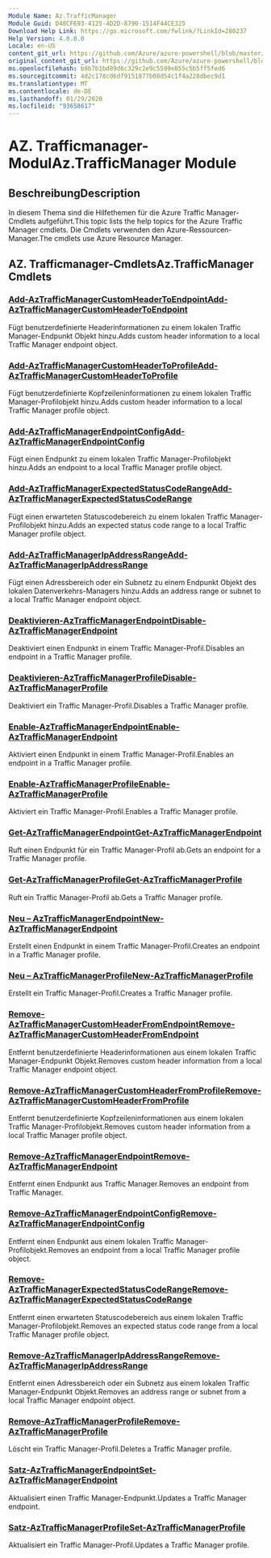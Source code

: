 ```yaml
---
Module Name: Az.TrafficManager
Module Guid: D48CF693-4125-4D2D-8790-1514F44CE325
Download Help Link: https://go.microsoft.com/fwlink/?LinkId=280237
Help Version: 4.0.0.0
Locale: en-US
content_git_url: https://github.com/Azure/azure-powershell/blob/master/src/TrafficManager/TrafficManager/help/Az.TrafficManager.md
original_content_git_url: https://github.com/Azure/azure-powershell/blob/master/src/TrafficManager/TrafficManager/help/Az.TrafficManager.md
ms.openlocfilehash: b9b7b1bd89d6c329c2e9c5599e855c5b5ff5fed6
ms.sourcegitcommit: 4d2c178cd6df9151877b08d54c1f4a228dbec9d1
ms.translationtype: MT
ms.contentlocale: de-DE
ms.lasthandoff: 01/29/2020
ms.locfileid: "93658617"
---
```

# <span data-ttu-id="71cc3-101">AZ. Trafficmanager-Modul</span><span class="sxs-lookup"><span data-stu-id="71cc3-101">Az.TrafficManager Module</span></span>
## <span data-ttu-id="71cc3-102">Beschreibung</span><span class="sxs-lookup"><span data-stu-id="71cc3-102">Description</span></span>
<span data-ttu-id="71cc3-103">In diesem Thema sind die Hilfethemen für die Azure Traffic Manager-Cmdlets aufgeführt.</span><span class="sxs-lookup"><span data-stu-id="71cc3-103">This topic lists the help topics for the Azure Traffic Manager cmdlets.</span></span> <span data-ttu-id="71cc3-104">Die Cmdlets verwenden den Azure-Ressourcen-Manager.</span><span class="sxs-lookup"><span data-stu-id="71cc3-104">The cmdlets use Azure Resource Manager.</span></span>

## <span data-ttu-id="71cc3-105">AZ. Trafficmanager-Cmdlets</span><span class="sxs-lookup"><span data-stu-id="71cc3-105">Az.TrafficManager Cmdlets</span></span>
### [<span data-ttu-id="71cc3-106">Add-AzTrafficManagerCustomHeaderToEndpoint</span><span class="sxs-lookup"><span data-stu-id="71cc3-106">Add-AzTrafficManagerCustomHeaderToEndpoint</span></span>](Add-AzTrafficManagerCustomHeaderToEndpoint.md)
<span data-ttu-id="71cc3-107">Fügt benutzerdefinierte Headerinformationen zu einem lokalen Traffic Manager-Endpunkt Objekt hinzu.</span><span class="sxs-lookup"><span data-stu-id="71cc3-107">Adds custom header information to a local Traffic Manager endpoint object.</span></span>

### [<span data-ttu-id="71cc3-108">Add-AzTrafficManagerCustomHeaderToProfile</span><span class="sxs-lookup"><span data-stu-id="71cc3-108">Add-AzTrafficManagerCustomHeaderToProfile</span></span>](Add-AzTrafficManagerCustomHeaderToProfile.md)
<span data-ttu-id="71cc3-109">Fügt benutzerdefinierte Kopfzeileninformationen zu einem lokalen Traffic Manager-Profilobjekt hinzu.</span><span class="sxs-lookup"><span data-stu-id="71cc3-109">Adds custom header information to a local Traffic Manager profile object.</span></span>

### [<span data-ttu-id="71cc3-110">Add-AzTrafficManagerEndpointConfig</span><span class="sxs-lookup"><span data-stu-id="71cc3-110">Add-AzTrafficManagerEndpointConfig</span></span>](Add-AzTrafficManagerEndpointConfig.md)
<span data-ttu-id="71cc3-111">Fügt einen Endpunkt zu einem lokalen Traffic Manager-Profilobjekt hinzu.</span><span class="sxs-lookup"><span data-stu-id="71cc3-111">Adds an endpoint to a local Traffic Manager profile object.</span></span>

### [<span data-ttu-id="71cc3-112">Add-AzTrafficManagerExpectedStatusCodeRange</span><span class="sxs-lookup"><span data-stu-id="71cc3-112">Add-AzTrafficManagerExpectedStatusCodeRange</span></span>](Add-AzTrafficManagerExpectedStatusCodeRange.md)
<span data-ttu-id="71cc3-113">Fügt einen erwarteten Statuscodebereich zu einem lokalen Traffic Manager-Profilobjekt hinzu.</span><span class="sxs-lookup"><span data-stu-id="71cc3-113">Adds an expected status code range to a local Traffic Manager profile object.</span></span>

### [<span data-ttu-id="71cc3-114">Add-AzTrafficManagerIpAddressRange</span><span class="sxs-lookup"><span data-stu-id="71cc3-114">Add-AzTrafficManagerIpAddressRange</span></span>](Add-AzTrafficManagerIpAddressRange.md)
<span data-ttu-id="71cc3-115">Fügt einen Adressbereich oder ein Subnetz zu einem Endpunkt Objekt des lokalen Datenverkehrs-Managers hinzu.</span><span class="sxs-lookup"><span data-stu-id="71cc3-115">Adds an address range or subnet to a local Traffic Manager endpoint object.</span></span>

### [<span data-ttu-id="71cc3-116">Deaktivieren-AzTrafficManagerEndpoint</span><span class="sxs-lookup"><span data-stu-id="71cc3-116">Disable-AzTrafficManagerEndpoint</span></span>](Disable-AzTrafficManagerEndpoint.md)
<span data-ttu-id="71cc3-117">Deaktiviert einen Endpunkt in einem Traffic Manager-Profil.</span><span class="sxs-lookup"><span data-stu-id="71cc3-117">Disables an endpoint in a Traffic Manager profile.</span></span>

### [<span data-ttu-id="71cc3-118">Deaktivieren-AzTrafficManagerProfile</span><span class="sxs-lookup"><span data-stu-id="71cc3-118">Disable-AzTrafficManagerProfile</span></span>](Disable-AzTrafficManagerProfile.md)
<span data-ttu-id="71cc3-119">Deaktiviert ein Traffic Manager-Profil.</span><span class="sxs-lookup"><span data-stu-id="71cc3-119">Disables a Traffic Manager profile.</span></span>

### [<span data-ttu-id="71cc3-120">Enable-AzTrafficManagerEndpoint</span><span class="sxs-lookup"><span data-stu-id="71cc3-120">Enable-AzTrafficManagerEndpoint</span></span>](Enable-AzTrafficManagerEndpoint.md)
<span data-ttu-id="71cc3-121">Aktiviert einen Endpunkt in einem Traffic Manager-Profil.</span><span class="sxs-lookup"><span data-stu-id="71cc3-121">Enables an endpoint in a Traffic Manager profile.</span></span>

### [<span data-ttu-id="71cc3-122">Enable-AzTrafficManagerProfile</span><span class="sxs-lookup"><span data-stu-id="71cc3-122">Enable-AzTrafficManagerProfile</span></span>](Enable-AzTrafficManagerProfile.md)
<span data-ttu-id="71cc3-123">Aktiviert ein Traffic Manager-Profil.</span><span class="sxs-lookup"><span data-stu-id="71cc3-123">Enables a Traffic Manager profile.</span></span>

### [<span data-ttu-id="71cc3-124">Get-AzTrafficManagerEndpoint</span><span class="sxs-lookup"><span data-stu-id="71cc3-124">Get-AzTrafficManagerEndpoint</span></span>](Get-AzTrafficManagerEndpoint.md)
<span data-ttu-id="71cc3-125">Ruft einen Endpunkt für ein Traffic Manager-Profil ab.</span><span class="sxs-lookup"><span data-stu-id="71cc3-125">Gets an endpoint for a Traffic Manager profile.</span></span>

### [<span data-ttu-id="71cc3-126">Get-AzTrafficManagerProfile</span><span class="sxs-lookup"><span data-stu-id="71cc3-126">Get-AzTrafficManagerProfile</span></span>](Get-AzTrafficManagerProfile.md)
<span data-ttu-id="71cc3-127">Ruft ein Traffic Manager-Profil ab.</span><span class="sxs-lookup"><span data-stu-id="71cc3-127">Gets a Traffic Manager profile.</span></span>

### [<span data-ttu-id="71cc3-128">Neu – AzTrafficManagerEndpoint</span><span class="sxs-lookup"><span data-stu-id="71cc3-128">New-AzTrafficManagerEndpoint</span></span>](New-AzTrafficManagerEndpoint.md)
<span data-ttu-id="71cc3-129">Erstellt einen Endpunkt in einem Traffic Manager-Profil.</span><span class="sxs-lookup"><span data-stu-id="71cc3-129">Creates an endpoint in a Traffic Manager profile.</span></span>

### [<span data-ttu-id="71cc3-130">Neu – AzTrafficManagerProfile</span><span class="sxs-lookup"><span data-stu-id="71cc3-130">New-AzTrafficManagerProfile</span></span>](New-AzTrafficManagerProfile.md)
<span data-ttu-id="71cc3-131">Erstellt ein Traffic Manager-Profil.</span><span class="sxs-lookup"><span data-stu-id="71cc3-131">Creates a Traffic Manager profile.</span></span>

### [<span data-ttu-id="71cc3-132">Remove-AzTrafficManagerCustomHeaderFromEndpoint</span><span class="sxs-lookup"><span data-stu-id="71cc3-132">Remove-AzTrafficManagerCustomHeaderFromEndpoint</span></span>](Remove-AzTrafficManagerCustomHeaderFromEndpoint.md)
<span data-ttu-id="71cc3-133">Entfernt benutzerdefinierte Headerinformationen aus einem lokalen Traffic Manager-Endpunkt Objekt.</span><span class="sxs-lookup"><span data-stu-id="71cc3-133">Removes custom header information from a local Traffic Manager endpoint object.</span></span>

### [<span data-ttu-id="71cc3-134">Remove-AzTrafficManagerCustomHeaderFromProfile</span><span class="sxs-lookup"><span data-stu-id="71cc3-134">Remove-AzTrafficManagerCustomHeaderFromProfile</span></span>](Remove-AzTrafficManagerCustomHeaderFromProfile.md)
<span data-ttu-id="71cc3-135">Entfernt benutzerdefinierte Kopfzeileninformationen aus einem lokalen Traffic Manager-Profilobjekt.</span><span class="sxs-lookup"><span data-stu-id="71cc3-135">Removes custom header information from a local Traffic Manager profile object.</span></span>

### [<span data-ttu-id="71cc3-136">Remove-AzTrafficManagerEndpoint</span><span class="sxs-lookup"><span data-stu-id="71cc3-136">Remove-AzTrafficManagerEndpoint</span></span>](Remove-AzTrafficManagerEndpoint.md)
<span data-ttu-id="71cc3-137">Entfernt einen Endpunkt aus Traffic Manager.</span><span class="sxs-lookup"><span data-stu-id="71cc3-137">Removes an endpoint from Traffic Manager.</span></span>

### [<span data-ttu-id="71cc3-138">Remove-AzTrafficManagerEndpointConfig</span><span class="sxs-lookup"><span data-stu-id="71cc3-138">Remove-AzTrafficManagerEndpointConfig</span></span>](Remove-AzTrafficManagerEndpointConfig.md)
<span data-ttu-id="71cc3-139">Entfernt einen Endpunkt aus einem lokalen Traffic Manager-Profilobjekt.</span><span class="sxs-lookup"><span data-stu-id="71cc3-139">Removes an endpoint from a local Traffic Manager profile object.</span></span>

### [<span data-ttu-id="71cc3-140">Remove-AzTrafficManagerExpectedStatusCodeRange</span><span class="sxs-lookup"><span data-stu-id="71cc3-140">Remove-AzTrafficManagerExpectedStatusCodeRange</span></span>](Remove-AzTrafficManagerExpectedStatusCodeRange.md)
<span data-ttu-id="71cc3-141">Entfernt einen erwarteten Statuscodebereich aus einem lokalen Traffic Manager-Profilobjekt.</span><span class="sxs-lookup"><span data-stu-id="71cc3-141">Removes an expected status code range from a local Traffic Manager profile object.</span></span>

### [<span data-ttu-id="71cc3-142">Remove-AzTrafficManagerIpAddressRange</span><span class="sxs-lookup"><span data-stu-id="71cc3-142">Remove-AzTrafficManagerIpAddressRange</span></span>](Remove-AzTrafficManagerIpAddressRange.md)
<span data-ttu-id="71cc3-143">Entfernt einen Adressbereich oder ein Subnetz aus einem lokalen Traffic Manager-Endpunkt Objekt.</span><span class="sxs-lookup"><span data-stu-id="71cc3-143">Removes an address range or subnet from a local Traffic Manager endpoint object.</span></span>

### [<span data-ttu-id="71cc3-144">Remove-AzTrafficManagerProfile</span><span class="sxs-lookup"><span data-stu-id="71cc3-144">Remove-AzTrafficManagerProfile</span></span>](Remove-AzTrafficManagerProfile.md)
<span data-ttu-id="71cc3-145">Löscht ein Traffic Manager-Profil.</span><span class="sxs-lookup"><span data-stu-id="71cc3-145">Deletes a Traffic Manager profile.</span></span>

### [<span data-ttu-id="71cc3-146">Satz-AzTrafficManagerEndpoint</span><span class="sxs-lookup"><span data-stu-id="71cc3-146">Set-AzTrafficManagerEndpoint</span></span>](Set-AzTrafficManagerEndpoint.md)
<span data-ttu-id="71cc3-147">Aktualisiert einen Traffic Manager-Endpunkt.</span><span class="sxs-lookup"><span data-stu-id="71cc3-147">Updates a Traffic Manager endpoint.</span></span>

### [<span data-ttu-id="71cc3-148">Satz-AzTrafficManagerProfile</span><span class="sxs-lookup"><span data-stu-id="71cc3-148">Set-AzTrafficManagerProfile</span></span>](Set-AzTrafficManagerProfile.md)
<span data-ttu-id="71cc3-149">Aktualisiert ein Traffic Manager-Profil.</span><span class="sxs-lookup"><span data-stu-id="71cc3-149">Updates a Traffic Manager profile.</span></span>

